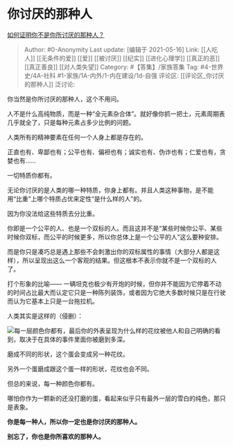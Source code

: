 # 你讨厌的那种人
[如何证明你不是你所讨厌的那种人？](https://www.zhihu.com/question/363131259/answer/1521438995)

> Author: #0-Anonymity
> Last update: [编辑于 2021-05-16]
> Link: [[人吃人]] [[无条件的爱]] [[爱]] [[被讨厌]] [[纪实]] [[进化心理学]] [[真正的恶]] [[真正善良]] [[对人类失望]]
> Category: #【答集】/家族答集
> Tag: #4-世界史/4A-社科 #1-家族/1A-内外/1-内在建设/1d-自强
> 评论区: [[评论区_你讨厌的那种人]]
> 泛讨论:

你当然是你所讨厌的那种人，这个不用问。

人不是什么高纯物质，而是一种“全元素杂合体”。就好像你抓一把土，元素周期表几乎就全了，只是每种元素占多少比例的问题。

人类所有的精神要素在任何一个人身上都是存在的。

正直也有、卑鄙也有；公平也有、偏袒也有；诚实也有、伪诈也有；仁爱也有，贪婪也有……

一切特质你都有。

无论你讨厌的是人类的哪一种特质，你身上都有。并且人类这种事物，是不能用“比重”上哪个特质占优来定性“是什么样的人”的。

因为你没法给这些特质去分比重。

你即是一个公平的人、也是一个双标的人。而且这并不是“某些时候你公平、某些时候你双标，而公平的时候更多，所以你总体上是一个公平的人”这么要种安排。

而是你只是凑巧总是遇上那些不会刺激出你的双标属性的事情（大部分人都是这样），所以呈现出这么一个客观的结果。但这根本不表示你就不是一个双标的人了。

打个形象的比喻—— 一辆坦克也极少有开炮的时候，但你并不能因为它停着不动的时间占比最大而认定它只是一种陈列装饰，或者因为它绝大多数时候只是在行驶而认为它基本上只是一台拖拉机。

人类其实是这样的（侵删）：

![](https://pic1.zhimg.com/50/v2-fca01a7a6f7041d62cf88b9225a3e301_hd.jpg?source=1940ef5c)每一层颜色你都有，最后你的外表呈现为什么样的花纹被他人和自己明确的看到，取决于在具体的事件里面你被磨到多深。

磨成不同的形状，这个蛋会变成另一种花纹。

另外一个蛋磨成跟这个蛋一样的形状，花纹也会不同。

但总的来说，每一种颜色你都有。

哪怕你作为一颗新的还没打磨的蛋，看起来似乎只有最外一层的雪白的纯色，那只是表象。

**你是每一种人，所以你一定也是你讨厌的那种人。**

**别忘了，你也是你所喜欢的那种人。**
